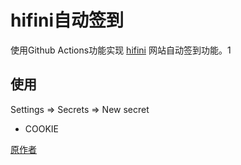 # hifini自动签到
使用Github Actions功能实现 [hifini](https://www.hifini.com/) 网站自动签到功能。1

## 使用
Settings => Secrets => New secret
* COOKIE


[原作者](https://github.com/AlanLang/hifini-auto-sign-in)

